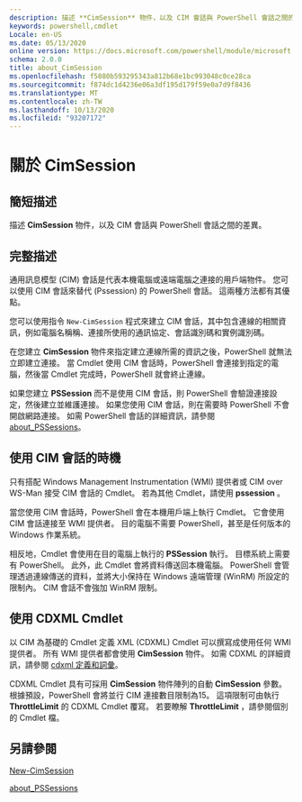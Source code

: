 ```yaml
---
description: 描述 **CimSession** 物件，以及 CIM 會話與 PowerShell 會話之間的差異。
keywords: powershell,cmdlet
Locale: en-US
ms.date: 05/13/2020
online version: https://docs.microsoft.com/powershell/module/microsoft.powershell.core/about/about_cimsession?view=powershell-6&WT.mc_id=ps-gethelp
schema: 2.0.0
title: about_CimSession
ms.openlocfilehash: f5080b593295343a812b68e1bc993048c0ce28ca
ms.sourcegitcommit: f874dc1d4236e06a3df195d179f59e0a7d9f8436
ms.translationtype: MT
ms.contentlocale: zh-TW
ms.lasthandoff: 10/13/2020
ms.locfileid: "93207172"
---
```

# <a name="about-cimsession"></a>關於 CimSession

## <a name="short-description"></a>簡短描述
描述 **CimSession** 物件，以及 CIM 會話與 PowerShell 會話之間的差異。

## <a name="long-description"></a>完整描述

通用訊息模型 (CIM) 會話是代表本機電腦或遠端電腦之連接的用戶端物件。 您可以使用 CIM 會話來替代 (Pssession) 的 PowerShell 會話。 這兩種方法都有其優點。

您可以使用指令 `New-CimSession` 程式來建立 CIM 會話，其中包含連線的相關資訊，例如電腦名稱稱、連接所使用的通訊協定、會話識別碼和實例識別碼。

在您建立 **CimSession** 物件來指定建立連線所需的資訊之後，PowerShell 就無法立即建立連接。 當 Cmdlet 使用 CIM 會話時，PowerShell 會連接到指定的電腦，然後當 Cmdlet 完成時，PowerShell 就會終止連線。

如果您建立 **PSSession** 而不是使用 CIM 會話，則 PowerShell 會驗證連接設定，然後建立並維護連接。 如果您使用 CIM 會話，則在需要時 PowerShell 不會開啟網路連接。 如需 PowerShell 會話的詳細資訊，請參閱 [about_PSSessions](about_PSSessions.md)。

## <a name="when-to-use-a-cim-session"></a>使用 CIM 會話的時機

只有搭配 Windows Management Instrumentation (WMI) 提供者或 CIM over WS-Man 接受 CIM 會話的 Cmdlet。 若為其他 Cmdlet，請使用 **pssession** 。

當您使用 CIM 會話時，PowerShell 會在本機用戶端上執行 Cmdlet。 它會使用 CIM 會話連接至 WMI 提供者。 目的電腦不需要 PowerShell，甚至是任何版本的 Windows 作業系統。

相反地，Cmdlet 會使用在目的電腦上執行的 **PSSession** 執行。
目標系統上需要有 PowerShell。 此外，此 Cmdlet 會將資料傳送回本機電腦。 PowerShell 會管理透過連線傳送的資料，並將大小保持在 Windows 遠端管理 (WinRM) 所設定的限制內。 CIM 會話不會強加 WinRM 限制。

## <a name="using-cdxml-cmdlets"></a>使用 CDXML Cmdlet

以 CIM 為基礎的 Cmdlet 定義 XML (CDXML) Cmdlet 可以撰寫成使用任何 WMI 提供者。 所有 WMI 提供者都會使用 **CimSession** 物件。 如需 CDXML 的詳細資訊，請參閱 [cdxml 定義和詞彙](/previous-versions/windows/desktop/wmi_v2/cdxml-overview)。

CDXML Cmdlet 具有可採用 **CimSession** 物件陣列的自動 **CimSession** 參數。 根據預設，PowerShell 會將並行 CIM 連接數目限制為15。 這項限制可由執行 **ThrottleLimit** 的 CDXML Cmdlet 覆寫。 若要瞭解 **ThrottleLimit** ，請參閱個別的 Cmdlet 檔。

## <a name="see-also"></a>另請參閱

[New-CimSession](xref:CimCmdlets.New-CimSession)

[about_PSSessions](about_PSSessions.md)
